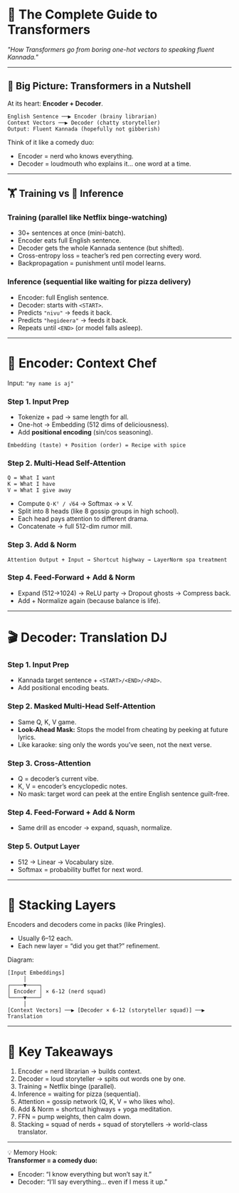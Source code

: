 # 🤯 The Complete Guide to Transformers
*"How Transformers go from boring one-hot vectors to speaking fluent Kannada."*  

---

## 🎯 Big Picture: Transformers in a Nutshell  

At its heart: **Encoder + Decoder**.  

```
English Sentence ──▶ Encoder (brainy librarian)  
Context Vectors ──▶ Decoder (chatty storyteller)  
Output: Fluent Kannada (hopefully not gibberish)
```

Think of it like a comedy duo:  
- Encoder = nerd who knows everything.  
- Decoder = loudmouth who explains it… one word at a time.  

---

## 🏋️ Training vs 🚀 Inference  

### Training (parallel like Netflix binge-watching)  
- 30+ sentences at once (mini-batch).  
- Encoder eats full English sentence.  
- Decoder gets the whole Kannada sentence (but shifted).  
- Cross-entropy loss = teacher’s red pen correcting every word.  
- Backpropagation = punishment until model learns.  

### Inference (sequential like waiting for pizza delivery)  
- Encoder: full English sentence.  
- Decoder: starts with `<START>`.  
- Predicts `"nivu"` → feeds it back.  
- Predicts `"hegideera"` → feeds it back.  
- Repeats until `<END>` (or model falls asleep).  

---

# 🧱 Encoder: Context Chef  

Input: `"my name is aj"`  

### Step 1. Input Prep  
- Tokenize + pad → same length for all.  
- One-hot → Embedding (512 dims of deliciousness).  
- Add **positional encoding** (sin/cos seasoning).  

```
Embedding (taste) + Position (order) = Recipe with spice
```

### Step 2. Multi-Head Self-Attention  
```
Q = What I want
K = What I have
V = What I give away
```

- Compute `Q·Kᵀ / √64` → Softmax → × V.  
- Split into 8 heads (like 8 gossip groups in high school).  
- Each head pays attention to different drama.  
- Concatenate → full 512-dim rumor mill.  

### Step 3. Add & Norm  
```
Attention Output + Input → Shortcut highway → LayerNorm spa treatment
```

### Step 4. Feed-Forward + Add & Norm  
- Expand (512→1024) → ReLU party → Dropout ghosts → Compress back.  
- Add + Normalize again (because balance is life).  

---

# 🎬 Decoder: Translation DJ  

### Step 1. Input Prep  
- Kannada target sentence + `<START>/<END>/<PAD>`.  
- Add positional encoding beats.  

### Step 2. Masked Multi-Head Self-Attention  
- Same Q, K, V game.  
- **Look-Ahead Mask:** Stops the model from cheating by peeking at future lyrics.  
- Like karaoke: sing only the words you’ve seen, not the next verse.  

### Step 3. Cross-Attention  
- Q = decoder’s current vibe.  
- K, V = encoder’s encyclopedic notes.  
- No mask: target word can peek at the entire English sentence guilt-free.  

### Step 4. Feed-Forward + Add & Norm  
- Same drill as encoder → expand, squash, normalize.  

### Step 5. Output Layer  
- 512 → Linear → Vocabulary size.  
- Softmax = probability buffet for next word.  

---

# 🔄 Stacking Layers  

Encoders and decoders come in packs (like Pringles).  
- Usually 6–12 each.  
- Each new layer = “did you get that?” refinement.  

Diagram:  
```
[Input Embeddings]
     │
┌────▼────┐
│ Encoder │ × 6-12 (nerd squad)
└────▼────┘
     │
[Context Vectors] ──▶ [Decoder × 6-12 (storyteller squad)] ──▶ Translation
```

---

# 📝 Key Takeaways  

1. Encoder = nerd librarian → builds context.  
2. Decoder = loud storyteller → spits out words one by one.  
3. Training = Netflix binge (parallel).  
4. Inference = waiting for pizza (sequential).  
5. Attention = gossip network (Q, K, V = who likes who).  
6. Add & Norm = shortcut highways + yoga meditation.  
7. FFN = pump weights, then calm down.  
8. Stacking = squad of nerds + squad of storytellers → world-class translator.  

---

💡 Memory Hook:  
**Transformer = a comedy duo:**  
- Encoder: “I know everything but won’t say it.”  
- Decoder: “I’ll say everything… even if I mess it up.”  

